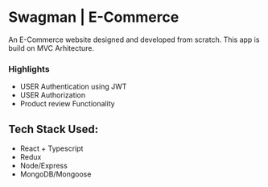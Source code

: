 # Swagman | E-Commerce

An E-Commerce website designed and developed from scratch. This app is build on MVC Arhitecture.

### Highlights

- USER Authentication using JWT
- USER Authorization
- Product review Functionality

## Tech Stack Used:

- React + Typescript
- Redux
- Node/Express
- MongoDB/Mongoose
